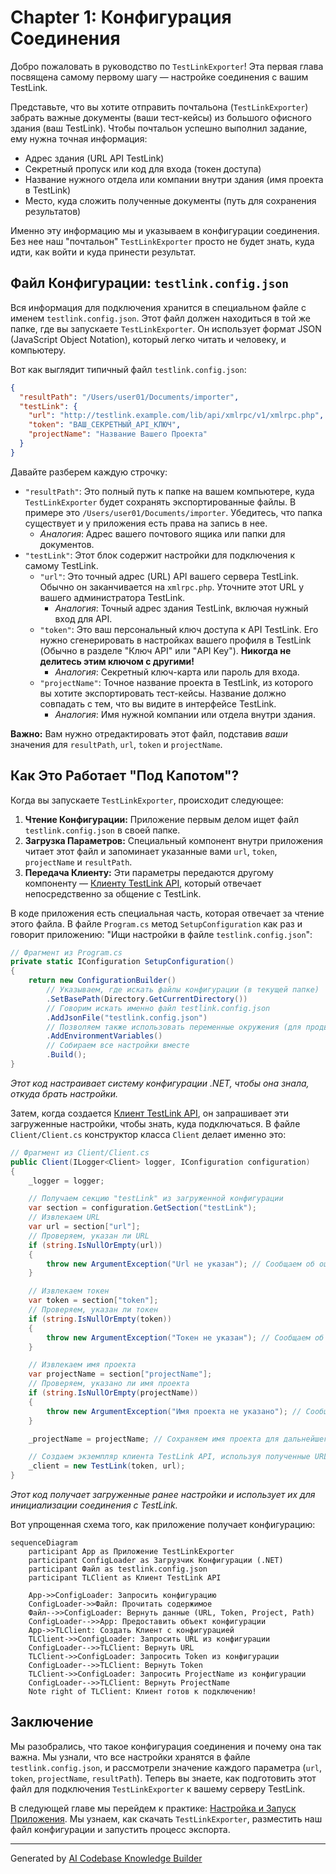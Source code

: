 # Chapter 1: Конфигурация Соединения


Добро пожаловать в руководство по `TestLinkExporter`! Эта первая глава посвящена самому первому шагу — настройке соединения с вашим TestLink.

Представьте, что вы хотите отправить почтальона (`TestLinkExporter`) забрать важные документы (ваши тест-кейсы) из большого офисного здания (ваш TestLink). Чтобы почтальон успешно выполнил задание, ему нужна точная информация:
*   Адрес здания (URL API TestLink)
*   Секретный пропуск или код для входа (токен доступа)
*   Название нужного отдела или компании внутри здания (имя проекта в TestLink)
*   Место, куда сложить полученные документы (путь для сохранения результатов)

Именно эту информацию мы и указываем в конфигурации соединения. Без нее наш "почтальон" `TestLinkExporter` просто не будет знать, куда идти, как войти и куда принести результат.

## Файл Конфигурации: `testlink.config.json`

Вся информация для подключения хранится в специальном файле с именем `testlink.config.json`. Этот файл должен находиться в той же папке, где вы запускаете `TestLinkExporter`. Он использует формат JSON (JavaScript Object Notation), который легко читать и человеку, и компьютеру.

Вот как выглядит типичный файл `testlink.config.json`:

```json
{
  "resultPath": "/Users/user01/Documents/importer",
  "testLink": {
    "url": "http://testlink.example.com/lib/api/xmlrpc/v1/xmlrpc.php",
    "token": "ВАШ_СЕКРЕТНЫЙ_API_КЛЮЧ",
    "projectName": "Название Вашего Проекта"
  }
}
```

Давайте разберем каждую строчку:

*   `"resultPath"`: Это полный путь к папке на вашем компьютере, куда `TestLinkExporter` будет сохранять экспортированные файлы. В примере это `/Users/user01/Documents/importer`. Убедитесь, что папка существует и у приложения есть права на запись в нее.
    *   _Аналогия_: Адрес вашего почтового ящика или папки для документов.
*   `"testLink"`: Этот блок содержит настройки для подключения к самому TestLink.
    *   `"url"`: Это точный адрес (URL) API вашего сервера TestLink. Обычно он заканчивается на `xmlrpc.php`. Уточните этот URL у вашего администратора TestLink.
        *   _Аналогия_: Точный адрес здания TestLink, включая нужный вход для API.
    *   `"token"`: Это ваш персональный ключ доступа к API TestLink. Его нужно сгенерировать в настройках вашего профиля в TestLink (Обычно в разделе "Ключ API" или "API Key"). **Никогда не делитесь этим ключом с другими!**
        *   _Аналогия_: Секретный ключ-карта или пароль для входа.
    *   `"projectName"`: Точное название проекта в TestLink, из которого вы хотите экспортировать тест-кейсы. Название должно совпадать с тем, что вы видите в интерфейсе TestLink.
        *   _Аналогия_: Имя нужной компании или отдела внутри здания.

**Важно:** Вам нужно отредактировать этот файл, подставив *ваши* значения для `resultPath`, `url`, `token` и `projectName`.

## Как Это Работает "Под Капотом"?

Когда вы запускаете `TestLinkExporter`, происходит следующее:

1.  **Чтение Конфигурации:** Приложение первым делом ищет файл `testlink.config.json` в своей папке.
2.  **Загрузка Параметров:** Специальный компонент внутри приложения читает этот файл и запоминает указанные вами `url`, `token`, `projectName` и `resultPath`.
3.  **Передача Клиенту:** Эти параметры передаются другому компоненту — [Клиенту TestLink API](04_клиент_testlink_api_.md), который отвечает непосредственно за общение с TestLink.

В коде приложения есть специальная часть, которая отвечает за чтение этого файла. В файле `Program.cs` метод `SetupConfiguration` как раз и говорит приложению: "Ищи настройки в файле `testlink.config.json`":

```csharp
// Фрагмент из Program.cs
private static IConfiguration SetupConfiguration()
{
    return new ConfigurationBuilder()
        // Указываем, где искать файлы конфигурации (в текущей папке)
        .SetBasePath(Directory.GetCurrentDirectory())
        // Говорим искать именно файл testlink.config.json
        .AddJsonFile("testlink.config.json")
        // Позволяем также использовать переменные окружения (для продвинутых сценариев)
        .AddEnvironmentVariables()
        // Собираем все настройки вместе
        .Build();
}
```
*Этот код настраивает систему конфигурации .NET, чтобы она знала, откуда брать настройки.*

Затем, когда создается [Клиент TestLink API](04_клиент_testlink_api_.md), он запрашивает эти загруженные настройки, чтобы знать, куда подключаться. В файле `Client/Client.cs` конструктор класса `Client` делает именно это:

```csharp
// Фрагмент из Client/Client.cs
public Client(ILogger<Client> logger, IConfiguration configuration)
{
    _logger = logger;

    // Получаем секцию "testLink" из загруженной конфигурации
    var section = configuration.GetSection("testLink");
    // Извлекаем URL
    var url = section["url"];
    // Проверяем, указан ли URL
    if (string.IsNullOrEmpty(url))
    {
        throw new ArgumentException("Url не указан"); // Сообщаем об ошибке, если URL пуст
    }

    // Извлекаем токен
    var token = section["token"];
    // Проверяем, указан ли токен
    if (string.IsNullOrEmpty(token))
    {
        throw new ArgumentException("Токен не указан"); // Сообщаем об ошибке, если токен пуст
    }

    // Извлекаем имя проекта
    var projectName = section["projectName"];
    // Проверяем, указано ли имя проекта
    if (string.IsNullOrEmpty(projectName))
    {
        throw new ArgumentException("Имя проекта не указано"); // Сообщаем об ошибке
    }

    _projectName = projectName; // Сохраняем имя проекта для дальнейшего использования

    // Создаем экземпляр клиента TestLink API, используя полученные URL и токен
    _client = new TestLink(token, url);
}
```
*Этот код получает загруженные ранее настройки и использует их для инициализации соединения с TestLink.*

Вот упрощенная схема того, как приложение получает конфигурацию:

```mermaid
sequenceDiagram
    participant App as Приложение TestLinkExporter
    participant ConfigLoader as Загрузчик Конфигурации (.NET)
    participant Файл as testlink.config.json
    participant TLClient as Клиент TestLink API

    App->>ConfigLoader: Запросить конфигурацию
    ConfigLoader->>Файл: Прочитать содержимое
    Файл-->>ConfigLoader: Вернуть данные (URL, Token, Project, Path)
    ConfigLoader-->>App: Предоставить объект конфигурации
    App->>TLClient: Создать Клиент с конфигурацией
    TLClient->>ConfigLoader: Запросить URL из конфигурации
    ConfigLoader-->>TLClient: Вернуть URL
    TLClient->>ConfigLoader: Запросить Token из конфигурации
    ConfigLoader-->>TLClient: Вернуть Token
    TLClient->>ConfigLoader: Запросить ProjectName из конфигурации
    ConfigLoader-->>TLClient: Вернуть ProjectName
    Note right of TLClient: Клиент готов к подключению!
```

## Заключение

Мы разобрались, что такое конфигурация соединения и почему она так важна. Мы узнали, что все настройки хранятся в файле `testlink.config.json`, и рассмотрели значение каждого параметра (`url`, `token`, `projectName`, `resultPath`). Теперь вы знаете, как подготовить этот файл для подключения `TestLinkExporter` к вашему серверу TestLink.

В следующей главе мы перейдем к практике: [Настройка и Запуск Приложения](02_настройка_и_запуск_приложения_.md). Мы узнаем, как скачать `TestLinkExporter`, разместить наш файл конфигурации и запустить процесс экспорта.

---

Generated by [AI Codebase Knowledge Builder](https://github.com/The-Pocket/Tutorial-Codebase-Knowledge)